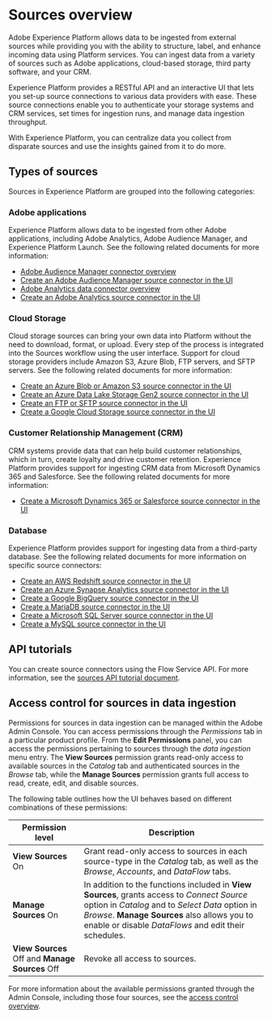 # Sources overview

Adobe Experience Platform allows data to be ingested from external sources while providing you with the ability to structure, label, and enhance incoming data using Platform services. You can ingest data from a variety of sources such as Adobe applications, cloud-based storage, third party software, and your CRM.

Experience Platform provides a RESTful API and an interactive UI that lets you set-up source connections to various data providers with ease. These source connections enable you to authenticate your storage systems and CRM services, set times for ingestion runs, and manage data ingestion throughput.

With Experience Platform, you can centralize data you collect from disparate sources and use the insights gained from it to do more.

## Types of sources

Sources in Experience Platform are grouped into the following categories:

### Adobe applications

Experience Platform allows data to be ingested from other Adobe applications, including Adobe Analytics, Adobe Audience Manager, and Experience Platform Launch. See the following related documents for more information:

-   [Adobe Audience Manager connector overview](./audience_manager_connector.md)
-   [Create an Adobe Audience Manager source connector in the UI](../../tutorials/sources_tutorial/ui/adobe-applications/aam-ui-tutorial.md)
-   [Adobe Analytics data connector overview](./analytics_data_connector.md)
-   [Create an Adobe Analytics source connector in the UI](../../tutorials/sources_tutorial/ui/adobe-applications/adobe-analytics-ui-tutorial.md)

### Cloud Storage

Cloud storage sources can bring your own data into Platform without the need to download, format, or upload. Every step of the process is integrated into the Sources workflow using the user interface. Support for cloud storage providers include Amazon S3, Azure Blob, FTP servers, and SFTP servers. See the following related documents for more information:

-   [Create an Azure Blob or Amazon S3 source connector in the UI](../../tutorials/sources_tutorial/ui/cloud-storages/amazon-s3-ui-tutorial.md)
-   [Create an Azure Data Lake Storage Gen2 source connector in the UI](../../tutorials/sources_tutorial/ui/cloud-storages/adls-gen2-ui-tutorial.md)
-   [Create an FTP or SFTP source connector in the UI](../../tutorials/sources_tutorial/ui/cloud-storages/ftp-sftp-ui-tutorial.md)
-   [Create a Google Cloud Storage source connector in the UI](../../tutorials/sources_tutorial/ui/cloud-storages/google-cloud-storage-ui-tutorial.md)

### Customer Relationship Management (CRM)

CRM systems provide data that can help build customer relationships, which in turn, create loyalty and drive customer retention. Experience Platform provides support for ingesting CRM data from Microsoft Dynamics 365 and Salesforce. See the following related documents for more information:

-   [Create a Microsoft Dynamics 365 or Salesforce source connector in the UI](../../tutorials/sources_tutorial/ui/crm/dynamics-salesforce-ui-tutorial.md)

### Database

Experience Platform provides support for ingesting data from a third-party database. See the following related documents for more information on specific source connectors:

-   [Create an AWS Redshift source connector in the UI](../../tutorials/sources_tutorial/ui/databases/amazon-redshift-ui-tutorial.md)
-   [Create an Azure Synapse Analytics source connector in the UI](../../tutorials/sources_tutorial/ui/databases/azure-synapse-analytics-ui-tutorial.md)
-   [Create a Google BigQuery source connector in the UI](../../tutorials/sources_tutorial/ui/databases/google-big-query-ui-tutorial.md)
-   [Create a MariaDB source connector in the UI](../../tutorials/sources_tutorial/ui/databases/google-big-query-ui-tutorial.md)
-   [Create a Microsoft SQL Server source connector in the UI](../../tutorials/sources_tutorial/ui/databases/sql-server-ui-tutorial.md)
-   [Create a MySQL source connector in the UI](../../tutorials/sources_tutorial/ui/databases/mysql-ui-tutorial.md)

## API tutorials

You can create source connectors using the Flow Service API. For more information, see the [sources API tutorial document](../../tutorials/sources_tutorial/api/sources-api-tutorial.md).

## Access control for sources in data ingestion

Permissions for sources in data ingestion can be managed within the Adobe Admin Console. You can access permissions through the *Permissions* tab in a particular product profile. From the **Edit Permissions** panel, you can access the permissions pertaining to sources through the *data ingestion* menu entry. The **View Sources** permission grants read-only access to available sources in the *Catalog* tab and authenticated sources in the *Browse* tab, while the **Manage Sources** permission grants full access to read, create, edit, and disable sources.

The following table outlines how the UI behaves based on different combinations of these permissions:

| Permission level | Description |
| ---- | ----|
| **View Sources** On | Grant read-only access to sources in each source-type in the *Catalog* tab, as well as the *Browse*, *Accounts*, and *DataFlow* tabs. |
| **Manage Sources** On | In addition to the functions included in **View Sources**, grants access to *Connect Source* option in *Catalog* and to *Select Data* option in *Browse*. **Manage Sources** also allows you to enable or disable *DataFlows* and edit their schedules. |
| **View Sources** Off and **Manage Sources** Off | Revoke all access to sources. |

For more information about the available permissions granted through the Admin Console, including those four sources, see the [access control overview](https://www.adobe.io/apis/experienceplatform/home/permissions-and-sandboxes/permissions-and-sandboxes.html#!api-specification/markdown/narrative/technical_overview/access-control/access-control-overview.md).
